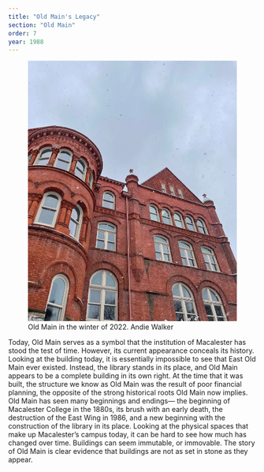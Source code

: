 ```yaml
---
title: "Old Main's Legacy"
section: "Old Main"
order: 7
year: 1988
---
```


<figure>
   <img src="/images/old-main-today.jpeg">
   <figcaption>
        Old Main in the winter of 2022. Andie Walker
   </figcaption>
</figure>

Today, Old Main serves as a symbol that the institution of Macalester has stood the test of time. However, its current appearance conceals its history. Looking at the building today, it is essentially impossible to see that East Old Main ever existed. Instead, the library stands in its place, and Old Main appears to be a complete building in its own right. At the time that it was built, the structure we know as Old Main was the result of poor financial planning, the opposite of the strong historical roots Old Main now implies. Old Main has seen many beginnings and endings— the beginning of Macalester College in the 1880s, its brush with an early death, the destruction of the East Wing in 1986, and a new beginning with the construction of the library in its place. Looking at the physical spaces that make up Macalester’s campus today, it can be hard to see how much has changed over time. Buildings can seem immutable, or immovable. The story of Old Main is clear evidence that buildings are not as set in stone as they appear.
